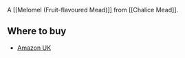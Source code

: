 A [[Melomel (Fruit-flavoured Mead)]] from [[Chalice Mead]].

## Where to buy

- [Amazon UK](https://amzn.to/3kJ2tz4)
